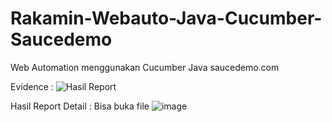 # Rakamin-Webauto-Java-Cucumber-Saucedemo
Web Automation menggunakan Cucumber Java saucedemo.com

Evidence :
![Hasil Report](https://github.com/kindiherdiansyah/Rakamin-Webauto-Java-Cucumber-Saucedemo/assets/26849052/da537592-5df6-464f-b005-37e5ae1a1675)

Hasil Report Detail : Bisa buka file ![image](https://github.com/kindiherdiansyah/Rakamin-Webauto-Java-Cucumber-Saucedemo/assets/26849052/aef52d46-ca68-406b-8ef2-d01067f07bdf)
